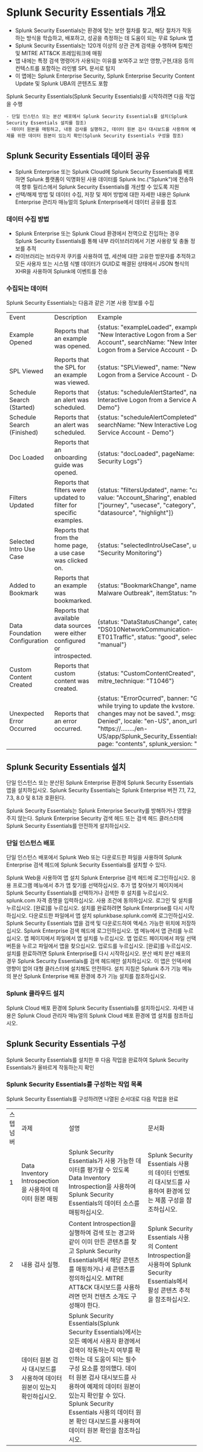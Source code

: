# Splunk Security Essentials 개요

- Splunk Security Essentials는 환경에 맞는 보안 절차를 찾고, 해당 절차가 작동하는 방식을 학습하고, 배포하고, 성공을 측정하는 데 도움이 되는 무료 Splunk 앱
- Splunk Security Essentials는 120개 이상의 상관 관계 검색을 수행하며 킬체인 및 MITRE ATT&CK 프레임워크에 매핑
- 앱 내에는 특정 검색 명령어가 사용되는 이유를 보여주고 보안 영향,구현,대응 등의 컨텍스트를 포함하는 라인별 SPL 문서로 탐지
- 이 앱에는 Splunk Enterprise Security, Splunk Enterprise Security Content Update 및 Splunk UBA의 콘텐츠도 포함

Splunk Security Essentials(Splunk Security Essentials)를 시작하려면 다음 작업을 수행

    - 단일 인스턴스 또는 분산 배포에서 Splunk Security Essentials를 설치(Splunk Security Essentials 설치를 참조)
    - 데이터 원본을 매핑하고, 내용 검사를 실행하고, 데이터 원본 검사 대시보드를 사용하여 예제를 위한 데이터 원본이 있는지 확인(Splunk Security Essentials 구성을 참조)

## Splunk Security Essentials 데이터 공유

- Splunk Enterprise 또는 Splunk Cloud에 Splunk Security Essentials를 배포하면 Splunk 플랫폼이 익명화된 사용 데이터를 Splunk Inc.("Splunk")에 전송하여 향후 릴리스에서 Splunk Security Essentials를 개선할 수 있도록 지원
- 선택/해제 방법 및 데이터 수집, 저장 및 제어 방법에 대한 자세한 내용은 Splunk Enterprise 관리자 매뉴얼의 Splunk Enterprise에서 데이터 공유를 참조

### 데이터 수집 방법

- Splunk Enterprise 또는 Splunk Cloud 환경에서 전역으로 진입하는 경우 Splunk Security Essentials를 통해 내부 라이브러리에서 기본 사용량 및 충돌 정보를 추적
- 라이브러리는 브라우저 쿠키를 사용하여 앱, 세션에 대한 고유한 방문자를 추적하고 모든 사용자 또는 시스템 식별 데이터가 GUID로 해결된 상태에서 JSON 형식의 XHR을 사용하여 Splunk에 이벤트를 전송

### 수집되는 데이터

Splunk Security Essentials는 다음과 같은 기본 사용 정보를 수집

<table>
<tr><td>Event</td><td>Description</td><td>Example</td></tr>
<tr><td>Example Opened</td><td>Reports that an example was opened.</td><td>{status: "exampleLoaded", exampleName: "New Interactive Logon from a Service Account", searchName: "New Interactive Logon from a Service Account - Demo"}</td></tr>
<tr><td>SPL Viewed</td><td>Reports that the SPL for an example was viewed.</td><td>{status: "SPLViewed", name: "New Interactive Logon from a Service Account - Demo"}</td></tr>
<tr><td>Schedule Search (Started)</td><td>Reports that an alert was scheduled.</td><td>{status: "scheduleAlertStarted", name: "New Interactive Logon from a Service Account - Demo"}</td></tr>
<tr><td>Schedule Search (Finished)</td><td>Reports that an alert was scheduled.</td><td>{status: "scheduleAlertCompleted", searchName: "New Interactive Logon from a Service Account - Demo"}</td></tr>
<tr><td>Doc Loaded</td><td>Reports that an onboarding guide was opened.</td><td>{status: "docLoaded", pageName: "Windows Security Logs"}</td></tr>
<tr><td>Filters Updated</td><td>Reports that filters were updated to filter for specific examples.</td><td>{status: "filtersUpdated", name: "category", value: "Account_Sharing", enabledFilters: ["journey", "usecase", "category", "datasource", "highlight"]}</td></tr>
<tr><td>Selected Intro Use Case</td><td>Reports that from the home page, a use case was clicked on.</td><td>{status: "selectedIntroUseCase", useCase: "Security Monitoring"}</td></tr>
<tr><td>Added to Bookmark</td><td>Reports that an example was bookmarked.</td><td>{status: "BookmarkChange", name: "Basic Malware Outbreak", itemStatus: "needData"}</td></tr>
<tr><td>Data Foundation Configuration</td><td>Reports that available data sources were either configured or introspected.</td><td>{status: "DataStatusChange", category: "DS010NetworkCommunication-ET01Traffic", status: "good", selectionType: "manual"}</td></tr>
<tr><td>Custom Content Created</td><td>Reports that custom content was created.</td><td>{status: "CustomContentCreated", mitre_technique: "T1046"}</td></tr>
<tr><td>Unexpected Error Occurred</td><td>Reports that an error occurred.</td><td>{status: "ErrorOcurred", banner: "Got an error while trying to update the kvstore. Your changes may not be saved.", msg: "Access Denied", locale: "en-US", anon_url: "https://……../en-US/app/Splunk_Security_Essentials/contents", page: "contents", splunk_version: "7.3.1"}</td></tr>
</table>

## Splunk Security Essentials 설치

단일 인스턴스 또는 분산된 Splunk Enterprise 환경에 Splunk Security Essentials 앱을 설치하십시오. Splunk Security Essentials는 Splunk Enterprise 버전 7.1, 7.2, 7.3, 8.0 및 8.1과 호환된다.

Splunk Security Essentials는 Splunk Enterprise Security를 방해하거나 영향을 주지 않는다. Splunk Enterprise Security 검색 헤드 또는 검색 헤드 클러스터에 Splunk Security Essentials를 안전하게 설치하십시오.

### 단일 인스턴스 배포

단일 인스턴스 배포에서 Splunk Web 또는 다운로드한 파일을 사용하여 Splunk Enterprise 검색 헤드에 Splunk Security Essentials를 설치할 수 있다.

Splunk Web을 사용하여 앱 설치
Splunk Enterprise 검색 헤드에 로그인하십시오.
응용 프로그램 메뉴에서 추가 앱 찾기를 선택하십시오.
추가 앱 찾아보기 페이지에서 Splunk Security Essentials를 선택하거나 검색한 후 설치를 누르십시오.
splunk.com 자격 증명을 입력하십시오.
사용 조건에 동의하십시오.
로그인 및 설치를 누르십시오.
[완료]를 누르십시오.
설치를 완료하려면 Splunk Enterprise를 다시 시작하십시오.
다운로드한 파일에서 앱 설치
splunkbase.splunk.com에 로그인하십시오.
Splunk Security Essentials 앱을 검색 및 다운로드하여 액세스 가능한 위치에 저장하십시오.
Splunk Enterprise 검색 헤드에 로그인하십시오.
앱 메뉴에서 앱 관리를 누르십시오.
앱 페이지에서 파일에서 앱 설치를 누르십시오.
앱 업로드 페이지에서 파일 선택 버튼을 누르고 파일에서 앱을 찾으십시오.
업로드를 누르십시오.
[완료]를 누르십시오.
설치를 완료하려면 Splunk Enterprise를 다시 시작하십시오.
분산 배치
분산 배포의 경우 Splunk Security Essentials를 검색 헤드에만 설치하십시오. 이 앱은 인덱서에 영향이 없어 대형 클러스터에 설치해도 안전하다. 설치 지침은 Splunk 추가 기능 메뉴의 분산 Splunk Enterprise 배포 환경에 추가 기능 설치를 참조하십시오.

### Splunk 클라우드 설치

Splunk Cloud 배포 환경에 Splunk Security Essentials를 설치하십시오. 자세한 내용은 Splunk Cloud 관리자 매뉴얼의 Splunk Cloud 배포 환경에 앱 설치를 참조하십시오.

## Splunk Security Essentials 구성

Splunk Security Essentials를 설치한 후 다음 작업을 완료하여 Splunk Security Essentials가 올바르게 작동하는지 확인

### Splunk Security Essentials를 구성하는 작업 목록

Splunk Security Essentials를 구성하려면 나열된 순서대로 다음 작업을 완료

<table>
<tr><td>스텝 넘버</td><td>과제</td><td>설명</td><td>문서화</td></tr>
<tr><td>1</td><td>Data Inventory Introspection을 사용하여 데이터 원본 매핑</td><td>Splunk Security Essentials가 사용 가능한 데이터를 평가할 수 있도록 Data Inventory Introspection을 사용하여 Splunk Security Essentials의 데이터 소스를 매핑하십시오.</td><td>Splunk Security Essentials 사용의 데이터 인벤토리 대시보드를 사용하여 환경에 있는 제품 구성을 참조하십시오.</td></tr>
<tr><td>2</td><td>내용 검사 실행.</td><td>Content Introspection을 실행하여 검색 또는 경고와 같이 이미 만든 콘텐츠를 찾고 Splunk Security Essentials에서 해당 콘텐츠를 매핑하거나 새 콘텐츠를 정의하십시오. MITRE ATT&CK 대시보드를 사용하려면 먼저 컨텐츠 소개도 구성해야 한다.</td><td>Splunk Security Essentials 사용의 Content Introspection을 사용하여 Splunk Security Essentials에서 활성 콘텐츠 추적을 참조하십시오.</td></tr>
<tr><td>3</td><td>데이터 원본 검사 대시보드를 사용하여 데이터 원본이 있는지 확인하십시오.</td><td>Splunk Security Essentials(Splunk Security Essentials)에서는 모든 예에서 사용자 환경에서 검색이 작동하는지 여부를 확인하는 데 도움이 되는 필수 구성 요소를 정의했다. 데이터 원본 검사 대시보드를 사용하여 예제의 데이터 원본이 있는지 확인할 수 있다.	Splunk Security Essentials 사용의 데이터 원본 확인 대시보드를 사용하여 데이터 원본 확인을 참조하십시오.</td></tr>
</table>